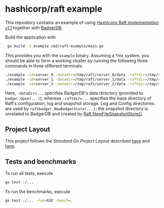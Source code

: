 # hashicorp/raft example

This repository contains an example of using [Hashicorp Raft implementation v1.1](https://github.com/hashicorp/raft)
together with [BadgerDB](https://github.com/dgraph-io/badger).

Build the application with

```bash
 go build -o example cmd/raft-example/main.go
```

This provides you with the `example` binary. Assuming a *nix system, you should be able
to form a working cluster by running the following three commands in three different terminals: 

```bash
./example -id=server_0 -datadir=/tmp/raft/server_0/data -raftdir=/tmp/raft/server_0/raft -http="127.0.0.1:9000" -raft="127.0.0.1:10000"
./example -id=server_1 -datadir=/tmp/raft/server_1/data -raftdir=/tmp/raft/server_1/raft -http="127.0.0.1:9001" -raft="127.0.0.1:10001" -join="127.0.0.1:9000"
./example -id=server_2 -datadir=/tmp/raft/server_2/data -raftdir=/tmp/raft/server_2/raft -http="127.0.0.1:9002" -raft="127.0.0.1:10002" -join="127.0.0.1:9000"
```

Here, `-datadir=...` specifies BadgerDB's data directory (provided to `badger.Open(...)`),
whereas `-raftdir=...` specifies the base directory of Raft's configuration, log and snapshot storage. Log and Config
directories are used by `raftbadger.NewBadgerStore(...)`; the snapshot directory is unrelated to BadgerDB and created by
[Raft.NewFileSnapshotStore()](https://pkg.go.dev/github.com/hashicorp/raft@v1.1.2?tab=doc#NewFileSnapshotStore).

## Project Layout

This project follows the _Standard Go Project Layout_ described [here](https://github.com/golang-standards/project-layout)
and [here](https://github.com/WeConnect/go-project-layout).

## Tests and benchmarks

To run all tests, execute

```bash
go test ./...
```

To run the benchmarks, execute

```bash
go test ./... -run=XXX -bench=.
```